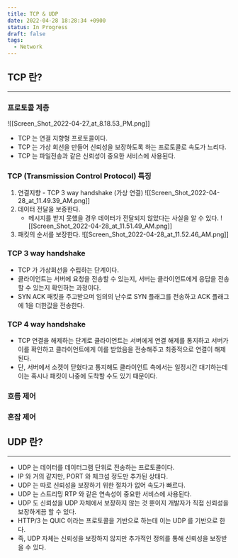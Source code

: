 ```yaml
---
title: TCP & UDP
date: 2022-04-28 18:28:34 +0900
status: In Progress
draft: false
tags:
  - Network
---
```

## TCP 란?
---
### 프로토콜 계층
![[Screen_Shot_2022-04-27_at_8.18.53_PM.png]]
- TCP 는 연결 지향형 프로토콜이다.
- TCP 는 가상 회선을 만들어 신뢰성을 보장하도록 하는 프로토콜로 속도가 느리다.
- TCP 는 파일전송과 같은 신뢰성이 중요한 서비스에 사용된다.

### TCP (Transmission Control Protocol) 특징
1. 연결지향 - TCP 3 way handshake (가상 연결)
![[Screen_Shot_2022-04-28_at_11.49.39_AM.png]]    
2. 데이터 전달을 보증한다.
    - 메시지를 받지 못했을 경우 데이터가 전달되지 않았다는 사실을 알 수 있다.
![[Screen_Shot_2022-04-28_at_11.51.49_AM.png]]    
3. 패킷의 순서를 보장한다.
![[Screen_Shot_2022-04-28_at_11.52.46_AM.png]]    

### TCP 3 way handshake
- TCP 가 가상회선을 수립하는 단계이다.
- 클라이언트는 서버에 요청을 전송할 수 있는지, 서버는 클라이언트에게 응답을 전송할 수 있는지 확인하는 과정이다.
- SYN ACK 패킷을 주고받으며 임의의 난수로 SYN 플래그를 전송하고 ACK 플래그에 1을 더한값을 전송한다.

### TCP 4 way handshake
- TCP 연결을 해제하는 단계로 클라이언트는 서버에게 연결 해제를 통지하고 서버가 이를 확인하고 클라이언트에게 이를 받았음을 전송해주고 최종적으로 연결이 해제된다.
- 단, 서버에서 소켓이 닫혔다고 통지해도 클라이언트 측에서는 일정시간 대기하는데 이는 혹시나 패킷이 나중에 도착할 수도 있기 때문이다.

### 흐름 제어

### 혼잡 제어

## UDP 란?
---
- UDP 는 데이터를 데이터그램 단위로 전송하는 프로토콜이다.
- IP 와 거의 같지만, PORT 와 체크섬 정도만 추가된 상태다.
- UDP 는 따로 신뢰성을 보장하기 위한 절차가 없어 속도가 빠르다.
- UDP 는 스트리밍 RTP 와 같은 연속성이 중요한 서비스에 사용된다.
- UDP 도 신뢰성을 UDP 자체에서 보장하지 않는 것 뿐이지 개발자가 직접 신뢰성을 보장하게끔 할 수 있다.
- HTTP/3 는 QUIC 이라는 프로토콜을 기반으로 하는데 이는 UDP 를 기반으로 한다.
- 즉, UDP 자체는 신뢰성을 보장하지 않지만 추가적인 정의를 통해 신뢰성을 보장받을 수 있다.

